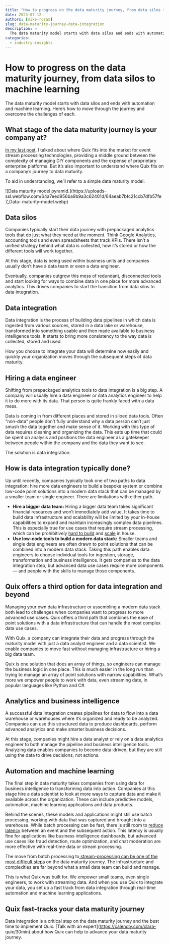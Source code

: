 ```yaml
---
title: "How to progress on the data maturity journey, from data silos to machine learning"
date: 2023-07-12
authors: [mike-rosam]
slug: data-maturity-journey-data-integration
description: >
  The data maturity model starts with data silos and ends with automation and machine learning. Here’s how to move through the journey and overcome the challenges of each.
categories:
  - industry-insights
---
```


# How to progress on the data maturity journey, from data silos to machine learning

The data maturity model starts with data silos and ends with automation and machine learning. Here’s how to move through the journey and overcome the challenges of each.

<!-- more -->

## What stage of the data maturity journey is your company at?

[In my last post,](/blog/response-gartners-market-event-stream-processing) I
talked about where Quix fits into the market for event stream processing
technologies, providing a middle ground between the complexity of managing DIY
components and the expense of proprietary enterprise platforms. But it’s also
important to understand where Quix fits on a company’s journey to data
maturity.

To aid in understanding, we’ll refer to a simple data maturity model:  

![Data maturity model pyramid.](https://uploads-
ssl.webflow.com/64a7eed956ba9b9a3c62401d/64aeab7bfc21ccb7dfb57fe7_Data-
maturity-model.webp)

## Data silos

Companies typically start their data journey with prepackaged analytics tools
that do just what they need at the moment. Think Google Analytics, accounting
tools and even spreadsheets that track KPIs. There isn’t a unified strategy
behind what data is collected, how it’s stored or how the different tools will
work together.

At this stage, data is being used within business units and companies usually
don’t have a data team or even a data engineer.

Eventually, companies outgrow this mess of redundant, disconnected tools and
start looking for ways to combine data in one place for more advanced
analytics. This drives companies to start the transition from data silos to
data integration.  

## Data integration

Data integration is the process of building data pipelines in which data is
ingested from various sources, stored in a data lake or warehouse, transformed
into something usable and then made available to business intelligence tools.
It starts to bring more consistency to the way data is collected, stored and
used.

How you choose to integrate your data will determine how easily and quickly
your organization moves through the subsequent steps of data maturity.  

## Hiring a data engineer

Shifting from prepackaged analytics tools to data integration is a big step. A
company will usually hire a data engineer or data analytics engineer to help
it to do more with its data. That person is quite frankly faced with a data
mess.

Data is coming in from different places and stored in siloed data tools. Often
“non-data” people don’t fully understand why a data person can’t just smush
the data together and make sense of it. Working with this type of data
requires cleaning and organizing the data. This eats up time that could be
spent on analysis and positions the data engineer as a gatekeeper between
people within the company and the data they want to see.

The solution is data integration.  

## How is data integration typically done?

Up until recently, companies typically took one of two paths to data
integration: hire more data engineers to build a bespoke system or combine
low-code point solutions into a modern data stack that can be managed by a
smaller team or single engineer. There are limitations with either path.

  * **Hire a bigger data team:** Hiring a bigger data team takes significant financial resources and won’t immediately add value. It takes time to build data infrastructure and scalability will be limited by your in-house capabilities to expand and maintain increasingly complex data pipelines. This is especially true for use cases that require stream processing, which can be prohibitively [hard to build](/blog/why-is-streaming-data-so-hard-to-handle) and [scale](/blog/scaling-stream-processing) in house.
  * **Use low-code tools to build a modern data stack:** Smaller teams and single data engineers are often drawn to point solutions that can be combined into a modern data stack. Taking this path enables data engineers to choose individual tools for ingestion, storage, transformation and business intelligence. It gets companies to the data integration step, but advanced data use cases require more components — and people with the skills to manage those components.

## Quix offers a third option for data integration and beyond

Managing your own data infrastructure or assembling a modern data stack both
lead to challenges when companies want to progress to more advanced use cases.
Quix offers a third path that combines the ease of point solutions with a data
infrastructure that can handle the most complex data use cases.

With Quix, a company can integrate their data and progress through the
maturity model with just a data analyst engineer and a data scientist. We
enable companies to move fast without managing infrastructure or hiring a big
data team.

Quix is one solution that does an array of things, so engineers can manage the
business logic in one place. This is much easier in the long run than trying
to manage an array of point solutions with narrow capabilities. What’s more we
empower people to work with data, even streaming date, in popular languages
like Python and C#.  

## Analytics and business intelligence

A successful data integration creates pipelines for data to flow into a data
warehouse or warehouses where it’s organized and ready to be analyzed.
Companies can use this structured data to produce dashboards, perform advanced
analytics and make smarter business decisions.

At this stage, companies might hire a data analyst or rely on a data analytics
engineer to both manage the pipeline and business intelligence tools.
Analyzing data enables companies to become data-driven, but they are still
using the data to drive decisions, not actions.  

## Automation and machine learning

The final step in data maturity takes companies from using data for business
intelligence to transforming data into action. Companies at this stage hire a
data scientist to look at more ways to capture data and make it available
across the organization. These can include predictive models, automation,
machine learning applications and data products.

Behind the scenes, these models and applications might still use batch
processing, working with data that was captured and brought into a warehouse.
While batch processing can be fast, there is still room to [reduce
latency](/blog/reduce-latency-with-stream-processing) between an event and the
subsequent action. This latency is usually fine for applications like business
intelligence dashboards, but advanced use cases like fraud detection, route
optimization, and chat moderation are more effective with real-time data or
stream processing.

The move from batch processing to[ stream-processing can be one of the most
difficult steps](/blog/why-is-streaming-data-so-hard-to-handle) on the data
maturity journey. The infrastructure and complexities are far beyond what a
small data team can build and manage.

This is what Quix was built for. We empower small teams, even single
engineers, to work with streaming data. And when you use Quix to integrate
your data, you set up a fast track from data integration through real-time
automation and machine learning applications.  

## Quix fast-tracks your data maturity journey

Data integration is a critical step on the data maturity journey and the best
time to implement Quix. [Talk with an expert](https://calendly.com/clara-
quix/30min) about how Quix can help to advance your data maturity journey.






